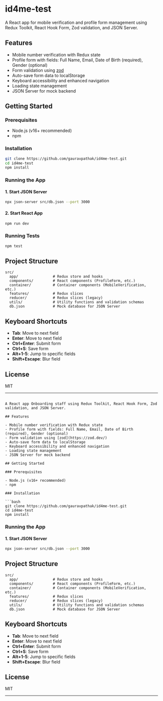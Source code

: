 # id4me-test

A React app for mobile verification and profile form management using Redux Toolkit, React Hook Form, Zod validation, and JSON Server.

## Features

- Mobile number verification with Redux state
- Profile form with fields: Full Name, Email, Date of Birth (required), Gender (optional)
- Form validation using [zod](https://zod.dev/)
- Auto-save form data to localStorage
- Keyboard accessibility and enhanced navigation
- Loading state management
- JSON Server for mock backend

## Getting Started

### Prerequisites

- Node.js (v16+ recommended)
- npm

### Installation

```bash
git clone https://github.com/gauravpathak/id4me-test.git
cd id4me-test
npm install
```

### Running the App

#### 1. Start JSON Server

```bash
npx json-server src/db.json --port 3000
```

#### 2. Start React App

```bash
npm run dev
```

### Running Tests

```bash
npm test
```
## Project Structure

```
src/
  app/                # Redux store and hooks
  components/         # React components (ProfileForm, etc.)
  container/          # Container components (MobileVerification, etc.)
  features/           # Redux slices
  reducer/            # Redux slices (legacy)
  utils/              # Utility functions and validation schemas
  db.json             # Mock database for JSON Server
```

## Keyboard Shortcuts

- **Tab**: Move to next field
- **Enter**: Move to next field
- **Ctrl+Enter**: Submit form
- **Ctrl+S**: Save form
- **Alt+1-5**: Jump to specific fields
- **Shift+Escape**: Blur field

## License

MIT

---
```# id4me-test

A React app Onboarding staff using Redux Toolkit, React Hook Form, Zod validation, and JSON Server.

## Features

- Mobile number verification with Redux state
- Profile form with fields: Full Name, Email, Date of Birth (required), Gender (optional)
- Form validation using [zod](https://zod.dev/)
- Auto-save form data to localStorage
- Keyboard accessibility and enhanced navigation
- Loading state management
- JSON Server for mock backend

## Getting Started

### Prerequisites

- Node.js (v16+ recommended)
- npm

### Installation

```bash
git clone https://github.com/gauravpathak/id4me-test.git
cd id4me-test
npm install
```

### Running the App

#### 1. Start JSON Server

```bash
npx json-server src/db.json --port 3000
```

## Project Structure

```
src/
  app/                # Redux store and hooks
  components/         # React components (ProfileForm, etc.)
  container/          # Container components (MobileVerification, etc.)
  features/           # Redux slices
  reducer/            # Redux slices (legacy)
  utils/              # Utility functions and validation schemas
  db.json             # Mock database for JSON Server
```

## Keyboard Shortcuts

- **Tab**: Move to next field
- **Enter**: Move to next field
- **Ctrl+Enter**: Submit form
- **Ctrl+S**: Save form
- **Alt+1-5**: Jump to specific fields
- **Shift+Escape**: Blur field

## License

MIT

---